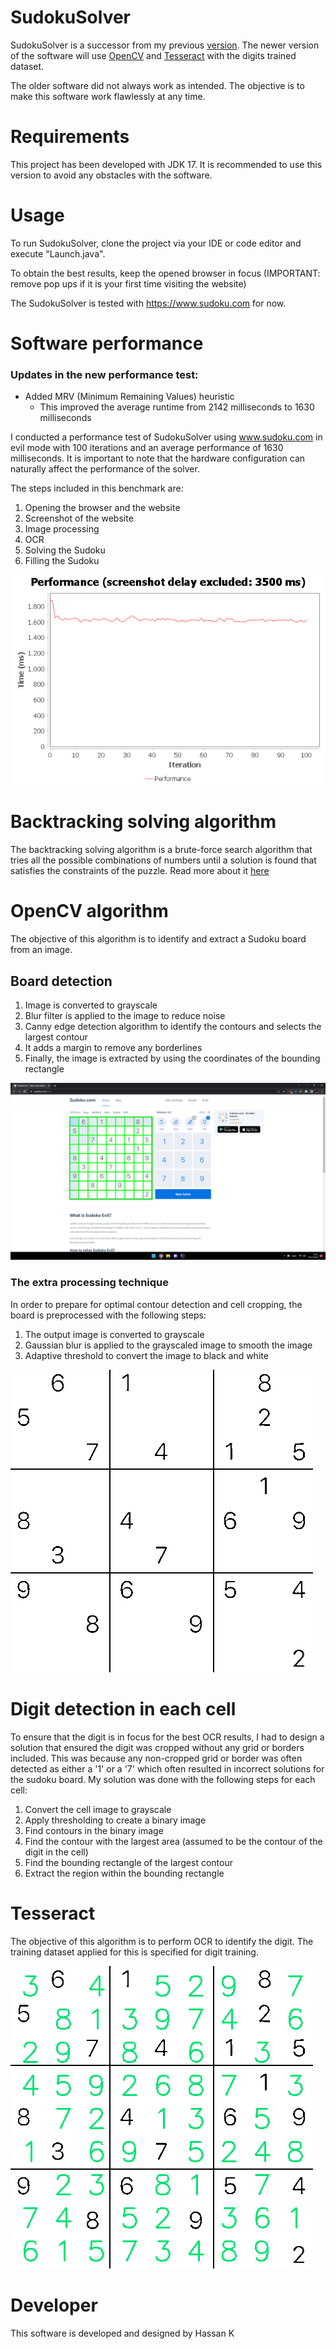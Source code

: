 # SudokuSolver

SudokuSolver is a successor from my previous [version](https://github.com/Stonebank/SudukoSolver-Old).
The newer version of the software will use [OpenCV](https://opencv.org/) and [Tesseract](https://en.wikipedia.org/wiki/Tesseract) with the digits trained dataset. 

The older software did not always work as intended. The objective is to make this software work flawlessly at any time. 

# Requirements

This project has been developed with JDK 17. It is recommended to use this version to avoid any obstacles with the software.

# Usage

To run SudokuSolver, clone the project via your IDE or code editor and execute "Launch.java".

To obtain the best results, keep the opened browser in focus (IMPORTANT: remove pop ups if it is your first time visiting the website)

The SudokuSolver is tested with https://www.sudoku.com for now.

# Software performance

### Updates in the new performance test:
- Added MRV (Minimum Remaining Values) heuristic
   - This improved the average runtime from 2142 milliseconds to 1630 milliseconds

I conducted a performance test of SudokuSolver using www.sudoku.com in evil mode with 100 iterations and an average performance of 1630 milliseconds. It is important to note that the hardware configuration can naturally affect the performance of the solver.



The steps included in this benchmark are:
1. Opening the browser and the website
2. Screenshot of the website
3. Image processing
4. OCR
5. Solving the Sudoku
6. Filling the Sudoku


![Performance graph](resources/24-12-2022_evil_mode.png)

# Backtracking solving algorithm 

The backtracking solving algorithm is a brute-force search algorithm that tries all the possible combinations of numbers until a solution is found that satisfies the constraints of the puzzle.
Read more about it [here](https://www.geeksforgeeks.org/backtracking-algorithms/)

# OpenCV algorithm 

The objective of this algorithm is to identify and extract a Sudoku board from an image. 

## Board detection 
1. Image is converted to grayscale 
2. Blur filter is applied to the image to reduce noise
3. Canny edge detection algorithm to identify the contours and selects the largest contour
4. It adds a margin to remove any borderlines 
5. Finally, the image is extracted by using the coordinates of the bounding rectangle

![board detection](resources/Board/board_output.png)

### The extra processing technique
In order to prepare for optimal contour detection and cell cropping, the board is preprocessed with the following steps:

1. The output image is converted to grayscale
2. Gaussian blur is applied to the grayscaled image to smooth the image
3. Adaptive threshold to convert the image to black and white

![extra processing](resources/Board/board_output_cropped.png)

# Digit detection in each cell

To ensure that the digit is in focus for the best OCR results, I had to design a solution that ensured the digit was cropped without any grid or borders included. This was because any non-cropped grid or border was often detected as either a '1' or a '7' which often resulted in incorrect solutions for the sudoku board. My solution was done with the following steps for each cell:

1. Convert the cell image to grayscale
2. Apply thresholding to create a binary image
3. Find contours in the binary image
4. Find the contour with the largest area (assumed to be the contour of the digit in the cell)
5. Find the bounding rectangle of the largest contour
6. Extract the region within the bounding rectangle

# Tesseract 

The objective of this algorithm is to perform OCR to identify the digit. The training dataset applied for this is specified for digit training.

![result](resources/Board/board_output_solution.png)

# Developer

This software is developed and designed by Hassan K

